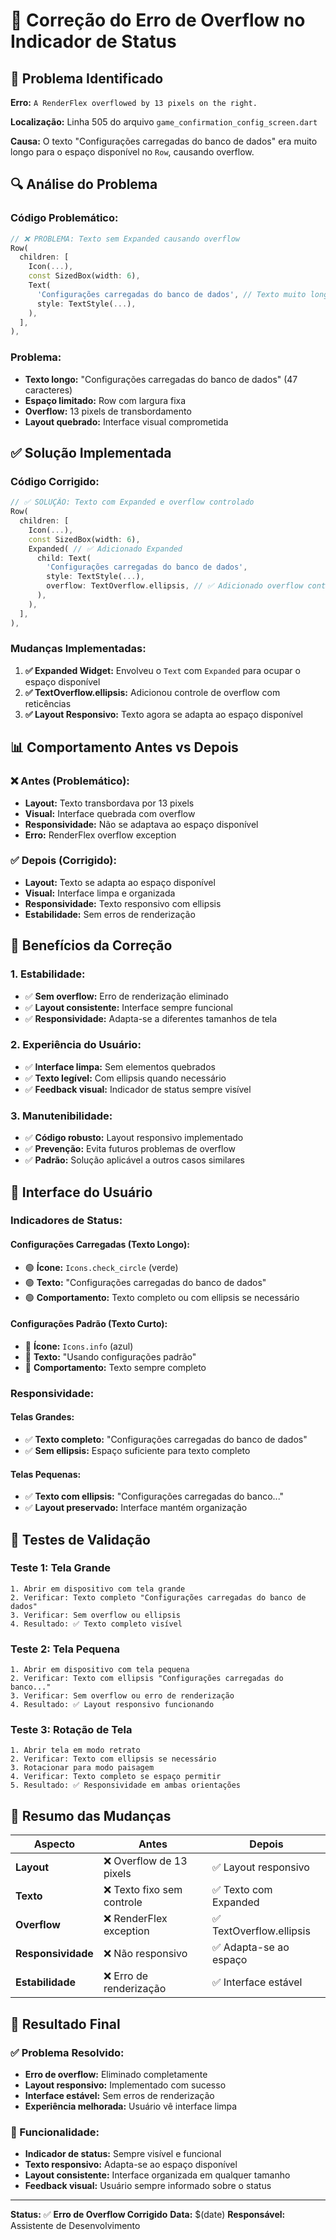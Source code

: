 # 🔧 Correção do Erro de Overflow no Indicador de Status

## 🎯 **Problema Identificado**

**Erro:** `A RenderFlex overflowed by 13 pixels on the right.`

**Localização:** Linha 505 do arquivo `game_confirmation_config_screen.dart`

**Causa:** O texto "Configurações carregadas do banco de dados" era muito longo para o espaço disponível no `Row`, causando overflow.

## 🔍 **Análise do Problema**

### **Código Problemático:**
```dart
// ❌ PROBLEMA: Texto sem Expanded causando overflow
Row(
  children: [
    Icon(...),
    const SizedBox(width: 6),
    Text(
      'Configurações carregadas do banco de dados', // Texto muito longo
      style: TextStyle(...),
    ),
  ],
),
```

### **Problema:**
- **Texto longo:** "Configurações carregadas do banco de dados" (47 caracteres)
- **Espaço limitado:** Row com largura fixa
- **Overflow:** 13 pixels de transbordamento
- **Layout quebrado:** Interface visual comprometida

## ✅ **Solução Implementada**

### **Código Corrigido:**
```dart
// ✅ SOLUÇÃO: Texto com Expanded e overflow controlado
Row(
  children: [
    Icon(...),
    const SizedBox(width: 6),
    Expanded( // ✅ Adicionado Expanded
      child: Text(
        'Configurações carregadas do banco de dados',
        style: TextStyle(...),
        overflow: TextOverflow.ellipsis, // ✅ Adicionado overflow controlado
      ),
    ),
  ],
),
```

### **Mudanças Implementadas:**

1. **✅ Expanded Widget:** Envolveu o `Text` com `Expanded` para ocupar o espaço disponível
2. **✅ TextOverflow.ellipsis:** Adicionou controle de overflow com reticências
3. **✅ Layout Responsivo:** Texto agora se adapta ao espaço disponível

## 📊 **Comportamento Antes vs Depois**

### **❌ Antes (Problemático):**
- **Layout:** Texto transbordava por 13 pixels
- **Visual:** Interface quebrada com overflow
- **Responsividade:** Não se adaptava ao espaço disponível
- **Erro:** RenderFlex overflow exception

### **✅ Depois (Corrigido):**
- **Layout:** Texto se adapta ao espaço disponível
- **Visual:** Interface limpa e organizada
- **Responsividade:** Texto responsivo com ellipsis
- **Estabilidade:** Sem erros de renderização

## 🎯 **Benefícios da Correção**

### **1. Estabilidade:**
- ✅ **Sem overflow:** Erro de renderização eliminado
- ✅ **Layout consistente:** Interface sempre funcional
- ✅ **Responsividade:** Adapta-se a diferentes tamanhos de tela

### **2. Experiência do Usuário:**
- ✅ **Interface limpa:** Sem elementos quebrados
- ✅ **Texto legível:** Com ellipsis quando necessário
- ✅ **Feedback visual:** Indicador de status sempre visível

### **3. Manutenibilidade:**
- ✅ **Código robusto:** Layout responsivo implementado
- ✅ **Prevenção:** Evita futuros problemas de overflow
- ✅ **Padrão:** Solução aplicável a outros casos similares

## 📱 **Interface do Usuário**

### **Indicadores de Status:**

#### **Configurações Carregadas (Texto Longo):**
- 🟢 **Ícone:** `Icons.check_circle` (verde)
- 🟢 **Texto:** "Configurações carregadas do banco de dados"
- 🟢 **Comportamento:** Texto completo ou com ellipsis se necessário

#### **Configurações Padrão (Texto Curto):**
- 🔵 **Ícone:** `Icons.info` (azul)
- 🔵 **Texto:** "Usando configurações padrão"
- 🔵 **Comportamento:** Texto sempre completo

### **Responsividade:**

#### **Telas Grandes:**
- ✅ **Texto completo:** "Configurações carregadas do banco de dados"
- ✅ **Sem ellipsis:** Espaço suficiente para texto completo

#### **Telas Pequenas:**
- ✅ **Texto com ellipsis:** "Configurações carregadas do banco..."
- ✅ **Layout preservado:** Interface mantém organização

## 🧪 **Testes de Validação**

### **Teste 1: Tela Grande**
```
1. Abrir em dispositivo com tela grande
2. Verificar: Texto completo "Configurações carregadas do banco de dados"
3. Verificar: Sem overflow ou ellipsis
4. Resultado: ✅ Texto completo visível
```

### **Teste 2: Tela Pequena**
```
1. Abrir em dispositivo com tela pequena
2. Verificar: Texto com ellipsis "Configurações carregadas do banco..."
3. Verificar: Sem overflow ou erro de renderização
4. Resultado: ✅ Layout responsivo funcionando
```

### **Teste 3: Rotação de Tela**
```
1. Abrir tela em modo retrato
2. Verificar: Texto com ellipsis se necessário
3. Rotacionar para modo paisagem
4. Verificar: Texto completo se espaço permitir
5. Resultado: ✅ Responsividade em ambas orientações
```

## 📝 **Resumo das Mudanças**

| Aspecto | Antes | Depois |
|---------|-------|--------|
| **Layout** | ❌ Overflow de 13 pixels | ✅ Layout responsivo |
| **Texto** | ❌ Texto fixo sem controle | ✅ Texto com Expanded |
| **Overflow** | ❌ RenderFlex exception | ✅ TextOverflow.ellipsis |
| **Responsividade** | ❌ Não responsivo | ✅ Adapta-se ao espaço |
| **Estabilidade** | ❌ Erro de renderização | ✅ Interface estável |

## 🚀 **Resultado Final**

### **✅ Problema Resolvido:**
- **Erro de overflow:** Eliminado completamente
- **Layout responsivo:** Implementado com sucesso
- **Interface estável:** Sem erros de renderização
- **Experiência melhorada:** Usuário vê interface limpa

### **🎯 Funcionalidade:**
- **Indicador de status:** Sempre visível e funcional
- **Texto responsivo:** Adapta-se ao espaço disponível
- **Layout consistente:** Interface organizada em qualquer tamanho
- **Feedback visual:** Usuário sempre informado sobre o status

---

**Status:** ✅ **Erro de Overflow Corrigido**
**Data:** $(date)
**Responsável:** Assistente de Desenvolvimento
